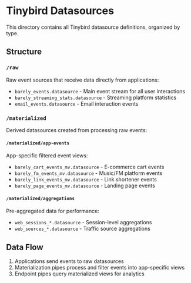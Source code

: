 # Tinybird Datasources

This directory contains all Tinybird datasource definitions, organized by type.

## Structure

### `/raw`
Raw event sources that receive data directly from applications:
- `barely_events.datasource` - Main event stream for all user interactions
- `barely_streaming_stats.datasource` - Streaming platform statistics
- `email_events.datasource` - Email interaction events

### `/materialized`
Derived datasources created from processing raw events:

#### `/materialized/app-events`
App-specific filtered event views:
- `barely_cart_events_mv.datasource` - E-commerce cart events
- `barely_fm_events_mv.datasource` - Music/FM platform events
- `barely_link_events_mv.datasource` - Link shortener events
- `barely_page_events_mv.datasource` - Landing page events

#### `/materialized/aggregations`
Pre-aggregated data for performance:
- `web_sessions_*.datasource` - Session-level aggregations
- `web_sources_*.datasource` - Traffic source aggregations

## Data Flow
1. Applications send events to raw datasources
2. Materialization pipes process and filter events into app-specific views
3. Endpoint pipes query materialized views for analytics